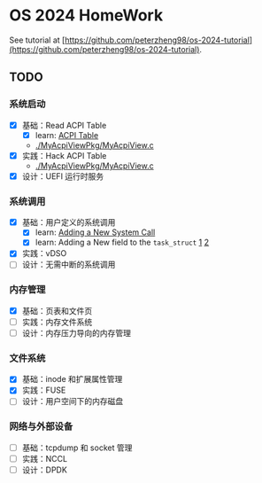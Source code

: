# OS 2024 HomeWork

See tutorial at [https://github.com/peterzheng98/os-2024-tutorial](https://github.com/peterzheng98/os-2024-tutorial).

## TODO

### 系统启动

- [x] 基础：Read ACPI Table
  - [x] learn: [ACPI Table](https://blog.csdn.net/u011280717/article/details/124959776)
  - [./MyAcpiViewPkg/MyAcpiView.c](./MyAcpiViewPkg/MyAcpiView.c)
- [x] 实践：Hack ACPI Table
  - [./MyAcpiViewPkg/MyAcpiView.c](./MyAcpiViewPkg/MyAcpiView.c)
- [x] 设计：UEFI 运行时服务

### 系统调用

- [x] 基础：用户定义的系统调用
  - [x] learn: [Adding a New System Call](https://www.kernel.org/doc/html/v5.15/process/adding-syscalls.html)
  - [x] learn: Adding a New field to the `task_struct` [1](https://stackoverflow.com/questions/8044652/adding-entry-to-task-struct-and-initializing-to-default-value) [2](https://www.linuxquestions.org/questions/programming-9/adding-a-new-field-to-task_struct-310638/)
- [x] 实践：vDSO
- [ ] 设计：无需中断的系统调用

### 内存管理

- [x] 基础：页表和文件页
- [ ] 实践：内存文件系统
- [ ] 设计：内存压力导向的内存管理

### 文件系统

- [x] 基础：inode 和扩展属性管理
- [x] 实践：FUSE
- [ ] 设计：用户空间下的内存磁盘

### 网络与外部设备

- [ ] 基础：tcpdump 和 socket 管理
- [ ] 实践：NCCL
- [ ] 设计：DPDK

